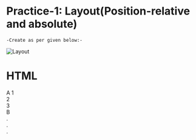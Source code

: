 # Practice-1: Layout(Position-relative and absolute)
    -Create as per given below:-  
![Layout](./layout.png "Layout")

# HTML
  A
    1  
    2  
    3  
  B  
    .  
    .  
    .     
  